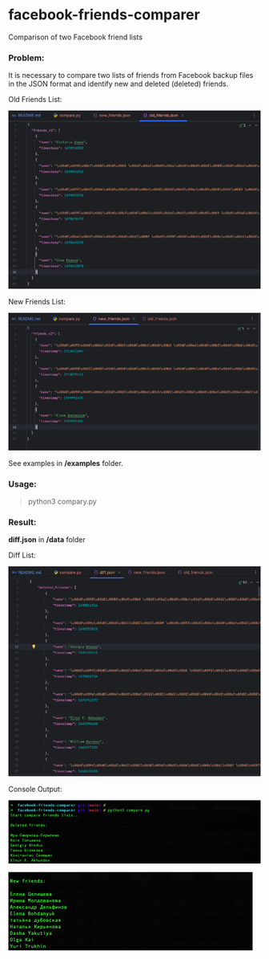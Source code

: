 # facebook-friends-comparer

Comparison of two Facebook friend lists

### Problem:

It is necessary to compare two lists of friends from Facebook backup files in the JSON format and identify new and deleted (deleted) friends.

Old Friends List:

![alt text](old_friends.png)

New Friends List:

![alt text](new_friends.png)

See examples in **/examples** folder.

### Usage:

> python3 compary.py

### Result:

**diff.json** in **/data** folder

Diff List:

![alt text](result_3.png)

Console Output:

![alt text](result_1.png)

![alt text](result_2.png)
